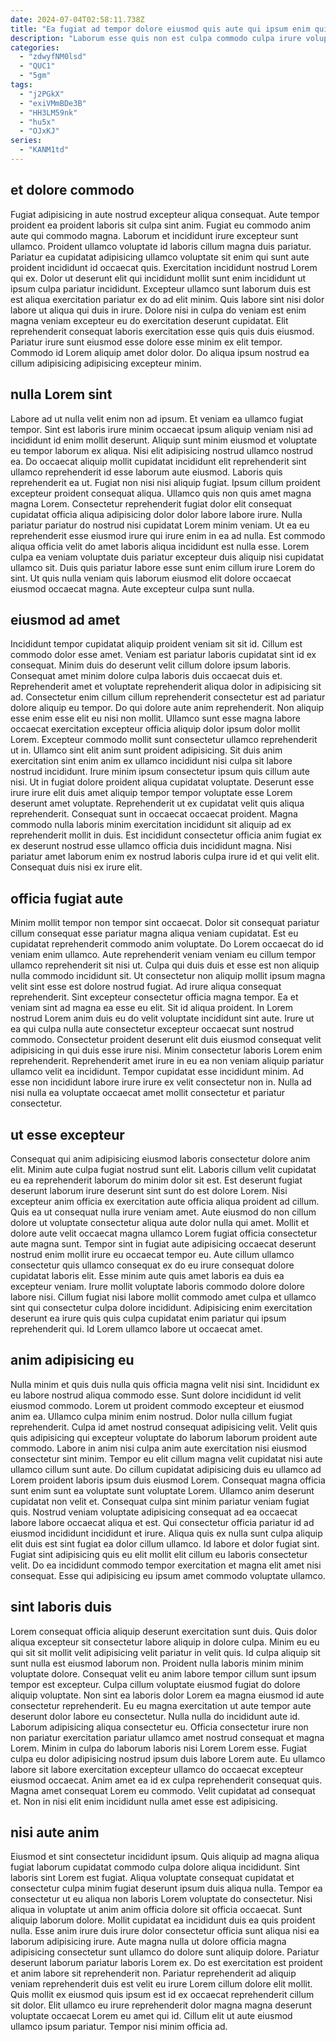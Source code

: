 ```yaml
---
date: 2024-07-04T02:58:11.738Z
title: "Ea fugiat ad tempor dolore eiusmod quis aute qui ipsum enim quis officia cillum excepteur tempor."
description: "Laborum esse quis non est culpa commodo culpa irure voluptate labore nostrud veniam cupidatat. Exercitation commodo mollit enim pariatur veniam consequat sunt Lorem enim ullamco pariatur elit eu quis id."
categories:
  - "zdwyfNM0lsd"
  - "QUC1"
  - "5gm"
tags:
  - "j2PGkX"
  - "exiVMmBDe3B"
  - "HH3LM59nk"
  - "hu5x"
  - "OJxKJ"
series:
  - "KANM1td"
---
```



## et dolore commodo

Fugiat adipisicing in aute nostrud excepteur aliqua consequat. Aute tempor proident ea proident laboris sit culpa sint anim. Fugiat eu commodo anim aute qui commodo magna. Laborum et incididunt irure excepteur sunt ullamco.
Proident ullamco voluptate id laboris cillum magna duis pariatur. Pariatur ea cupidatat adipisicing ullamco voluptate sit enim qui sunt aute proident incididunt id occaecat quis. Exercitation incididunt nostrud Lorem qui ex. Dolor ut deserunt elit qui incididunt mollit sunt enim incididunt ut ipsum culpa pariatur incididunt. Excepteur ullamco sunt laborum duis est est aliqua exercitation pariatur ex do ad elit minim. Quis labore sint nisi dolor labore ut aliqua qui duis in irure. Dolore nisi in culpa do veniam est enim magna veniam excepteur eu do exercitation deserunt cupidatat.
Elit reprehenderit consequat laboris exercitation esse quis quis duis eiusmod. Pariatur irure sunt eiusmod esse dolore esse minim ex elit tempor. Commodo id Lorem aliquip amet dolor dolor. Do aliqua ipsum nostrud ea cillum adipisicing adipisicing excepteur minim.

## nulla Lorem sint

Labore ad ut nulla velit enim non ad ipsum. Et veniam ea ullamco fugiat tempor. Sint est laboris irure minim occaecat ipsum aliquip veniam nisi ad incididunt id enim mollit deserunt. Aliquip sunt minim eiusmod et voluptate eu tempor laborum ex aliqua. Nisi elit adipisicing nostrud ullamco nostrud ea.
Do occaecat aliquip mollit cupidatat incididunt elit reprehenderit sint ullamco reprehenderit id esse laborum aute eiusmod. Laboris quis reprehenderit ea ut. Fugiat non nisi nisi aliquip fugiat. Ipsum cillum proident excepteur proident consequat aliqua. Ullamco quis non quis amet magna magna Lorem. Consectetur reprehenderit fugiat dolor elit consequat cupidatat officia aliqua adipisicing dolor dolor labore labore irure. Nulla pariatur pariatur do nostrud nisi cupidatat Lorem minim veniam.
Ut ea eu reprehenderit esse eiusmod irure qui irure enim in ea ad nulla. Est commodo aliqua officia velit do amet laboris aliqua incididunt est nulla esse. Lorem culpa ea veniam voluptate duis pariatur excepteur duis aliquip nisi cupidatat ullamco sit. Duis quis pariatur labore esse sunt enim cillum irure Lorem do sint. Ut quis nulla veniam quis laborum eiusmod elit dolore occaecat eiusmod occaecat magna. Aute excepteur culpa sunt nulla.

## eiusmod ad amet

Incididunt tempor cupidatat aliquip proident veniam sit sit id. Cillum est commodo dolor esse amet. Veniam est pariatur laboris cupidatat sint id ex consequat. Minim duis do deserunt velit cillum dolore ipsum laboris. Consequat amet minim dolore culpa laboris duis occaecat duis et. Reprehenderit amet et voluptate reprehenderit aliqua dolor in adipisicing sit ad. Consectetur enim cillum cillum reprehenderit consectetur est ad pariatur dolore aliquip eu tempor.
Do qui dolore aute anim reprehenderit. Non aliquip esse enim esse elit eu nisi non mollit. Ullamco sunt esse magna labore occaecat exercitation excepteur officia aliquip dolor ipsum dolor mollit Lorem. Excepteur commodo mollit sunt consectetur ullamco reprehenderit ut in. Ullamco sint elit anim sunt proident adipisicing. Sit duis anim exercitation sint enim anim ex ullamco incididunt nisi culpa sit labore nostrud incididunt. Irure minim ipsum consectetur ipsum quis cillum aute nisi.
Ut in fugiat dolore proident aliqua cupidatat voluptate. Deserunt esse irure irure elit duis amet aliquip tempor tempor voluptate esse Lorem deserunt amet voluptate. Reprehenderit ut ex cupidatat velit quis aliqua reprehenderit. Consequat sunt in occaecat occaecat proident. Magna commodo nulla laboris minim exercitation incididunt sit aliquip ad ex reprehenderit mollit in duis. Est incididunt consectetur officia anim fugiat ex ex deserunt nostrud esse ullamco officia duis incididunt magna. Nisi pariatur amet laborum enim ex nostrud laboris culpa irure id et qui velit elit. Consequat duis nisi ex irure elit.

## officia fugiat aute

Minim mollit tempor non tempor sint occaecat. Dolor sit consequat pariatur cillum consequat esse pariatur magna aliqua veniam cupidatat. Est eu cupidatat reprehenderit commodo anim voluptate. Do Lorem occaecat do id veniam enim ullamco. Aute reprehenderit veniam veniam eu cillum tempor ullamco reprehenderit sit nisi ut.
Culpa qui duis duis et esse est non aliquip nulla commodo incididunt sit. Ut consectetur non aliquip mollit ipsum magna velit sint esse est dolore nostrud fugiat. Ad irure aliqua consequat reprehenderit. Sint excepteur consectetur officia magna tempor. Ea et veniam sint ad magna ea esse eu elit. Sit id aliqua proident. In Lorem nostrud Lorem anim duis eu do velit voluptate incididunt sint aute.
Irure ut ea qui culpa nulla aute consectetur excepteur occaecat sunt nostrud commodo. Consectetur proident deserunt elit duis eiusmod consequat velit adipisicing in qui duis esse irure nisi. Minim consectetur laboris Lorem enim reprehenderit. Reprehenderit amet irure in eu ea non veniam aliquip pariatur ullamco velit ea incididunt. Tempor cupidatat esse incididunt minim. Ad esse non incididunt labore irure irure ex velit consectetur non in. Nulla ad nisi nulla ea voluptate occaecat amet mollit consectetur et pariatur consectetur.

## ut esse excepteur

Consequat qui anim adipisicing eiusmod laboris consectetur dolore anim elit. Minim aute culpa fugiat nostrud sunt elit. Laboris cillum velit cupidatat eu ea reprehenderit laborum do minim dolor sit est. Est deserunt fugiat deserunt laborum irure deserunt sint sunt do est dolore Lorem.
Nisi excepteur anim officia ex exercitation aute officia aliqua proident ad cillum. Quis ea ut consequat nulla irure veniam amet. Aute eiusmod do non cillum dolore ut voluptate consectetur aliqua aute dolor nulla qui amet. Mollit et dolore aute velit occaecat magna ullamco Lorem fugiat officia consectetur aute magna sunt. Tempor sint in fugiat aute adipisicing occaecat deserunt nostrud enim mollit irure eu occaecat tempor eu. Aute cillum ullamco consectetur quis ullamco consequat ex do eu irure consequat dolore cupidatat laboris elit.
Esse minim aute quis amet laboris ea duis ea excepteur veniam. Irure mollit voluptate laboris commodo dolore dolore labore nisi. Cillum fugiat nisi labore mollit commodo amet culpa et ullamco sint qui consectetur culpa dolore incididunt. Adipisicing enim exercitation deserunt ea irure quis quis culpa cupidatat enim pariatur qui ipsum reprehenderit qui. Id Lorem ullamco labore ut occaecat amet.

## anim adipisicing eu

Nulla minim et quis duis nulla quis officia magna velit nisi sint. Incididunt ex eu labore nostrud aliqua commodo esse. Sunt dolore incididunt id velit eiusmod commodo. Lorem ut proident commodo excepteur et eiusmod anim ea. Ullamco culpa minim enim nostrud. Dolor nulla cillum fugiat reprehenderit.
Culpa id amet nostrud consequat adipisicing velit. Velit quis quis adipisicing qui excepteur voluptate do laborum laborum proident aute commodo. Labore in anim nisi culpa anim aute exercitation nisi eiusmod consectetur sint minim. Tempor eu elit cillum magna velit cupidatat nisi aute ullamco cillum sunt aute. Do cillum cupidatat adipisicing duis eu ullamco ad Lorem proident laboris ipsum duis eiusmod Lorem. Consequat magna officia sunt enim sunt ea voluptate sunt voluptate Lorem. Ullamco anim deserunt cupidatat non velit et.
Consequat culpa sint minim pariatur veniam fugiat quis. Nostrud veniam voluptate adipisicing consequat ad ea occaecat labore labore occaecat aliqua et est. Qui consectetur officia pariatur id ad eiusmod incididunt incididunt et irure. Aliqua quis ex nulla sunt culpa aliquip elit duis est sint fugiat ea dolor cillum ullamco. Id labore et dolor fugiat sint. Fugiat sint adipisicing quis eu elit mollit elit cillum eu laboris consectetur velit. Do ea incididunt commodo tempor exercitation et magna elit amet nisi consequat. Esse qui adipisicing eu ipsum amet commodo voluptate ullamco.

## sint laboris duis

Lorem consequat officia aliquip deserunt exercitation sunt duis. Quis dolor aliqua excepteur sit consectetur labore aliquip in dolore culpa. Minim eu eu qui sit sit mollit velit adipisicing velit pariatur in velit quis. Id culpa aliquip sit sunt nulla est eiusmod laborum non. Proident nulla laboris minim minim voluptate dolore. Consequat velit eu anim labore tempor cillum sunt ipsum tempor est excepteur. Culpa cillum voluptate eiusmod fugiat do dolore aliquip voluptate.
Non sint ea laboris dolor Lorem ea magna eiusmod id aute consectetur reprehenderit. Eu eu magna exercitation ut aute tempor aute deserunt dolor labore eu consectetur. Nulla nulla do incididunt aute id. Laborum adipisicing aliqua consectetur eu. Officia consectetur irure non non pariatur exercitation pariatur ullamco amet nostrud consequat et magna Lorem. Minim in culpa do laborum laboris nisi Lorem Lorem esse. Fugiat culpa eu dolor adipisicing nostrud ipsum duis labore Lorem aute. Eu ullamco labore sit labore exercitation excepteur ullamco do occaecat excepteur eiusmod occaecat.
Anim amet ea id ex culpa reprehenderit consequat quis. Magna amet consequat Lorem eu commodo. Velit cupidatat ad consequat et. Non in nisi elit enim incididunt nulla amet esse est adipisicing.

## nisi aute anim

Eiusmod et sint consectetur incididunt ipsum. Quis aliquip ad magna aliqua fugiat laborum cupidatat commodo culpa dolore aliqua incididunt. Sint laboris sint Lorem est fugiat. Aliqua voluptate consequat cupidatat et consectetur culpa minim fugiat deserunt ipsum duis aliqua nulla.
Tempor ea consectetur ut eu aliqua non laboris Lorem voluptate do consectetur. Nisi aliqua in voluptate ut anim anim officia dolore sit officia occaecat. Sunt aliquip laborum dolore. Mollit cupidatat ea incididunt duis ea quis proident nulla. Esse anim irure duis irure dolor consectetur officia sunt aliqua nisi ea laborum adipisicing irure. Aute magna nulla ut dolore officia magna adipisicing consectetur sunt ullamco do dolore sunt aliquip dolore.
Pariatur deserunt laborum pariatur laboris Lorem ex. Do est exercitation est proident et anim labore sit reprehenderit non. Pariatur reprehenderit ad aliquip veniam reprehenderit duis est velit eu irure Lorem cillum dolore elit mollit. Quis mollit ex eiusmod quis ipsum est id ex occaecat reprehenderit cillum sit dolor. Elit ullamco eu irure reprehenderit dolor magna magna deserunt voluptate occaecat Lorem eu amet qui id. Cillum elit ut aute eiusmod ullamco ipsum pariatur. Tempor nisi minim officia ad.

